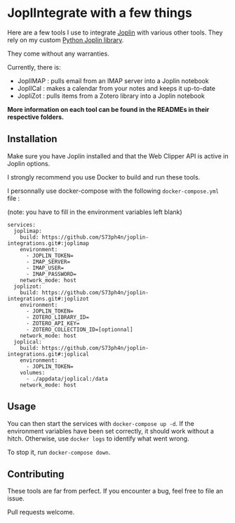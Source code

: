 # JoplIntegrate with a few things

Here are a few tools I use to integrate [Joplin](https://joplinapp.org/) with various other tools. They rely on my custom [Python Joplin library](https://github.com/S73ph4n/python_joplin).

They come without any warranties.

Currently, there is:
* JoplIMAP : pulls email from an IMAP server into a Joplin notebook
* JoplICal : makes a calendar from your notes and keeps it up-to-date
* JopliZot : pulls items from a Zotero library into a Joplin notebook

**More information on each tool can be found in the READMEs in their respective folders.**

## Installation
Make sure you have Joplin installed and that the Web Clipper API is active in Joplin options.

I strongly recommend you use Docker to build and run these tools.

I personnally use docker-compose with the following ```docker-compose.yml``` file :

(note: you have to fill in the environment variables left blank)

```docker-compose
services:
  joplimap:
    build: https://github.com/S73ph4n/joplin-integrations.git#:joplimap
    environment:
      - JOPLIN_TOKEN=
      - IMAP_SERVER=
      - IMAP_USER=
      - IMAP_PASSWORD=
    network_mode: host
  joplizot:
    build: https://github.com/S73ph4n/joplin-integrations.git#:joplizot
    environment:
      - JOPLIN_TOKEN=
      - ZOTERO_LIBRARY_ID=
      - ZOTERO_API_KEY=
      - ZOTERO_COLLECTION_ID=[optionnal]
    network_mode: host
  joplical:
    build: https://github.com/S73ph4n/joplin-integrations.git#:joplical
    environment:
      - JOPLIN_TOKEN=
    volumes:
      - ./appdata/joplical:/data
    network_mode: host
```


## Usage
You can then start the services with ```docker-compose up -d```.
If the environment variables have been set correctly, it should work without a hitch. Otherwise, use ```docker logs``` to identify what went wrong.

To stop it, run ```docker-compose down```.

## Contributing
These tools are far from perfect. If you encounter a bug, feel free to file an issue.

Pull requests welcome.

